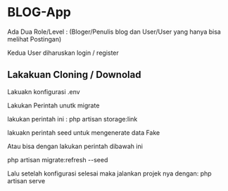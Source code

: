 <h1>BLOG-App</h1>
<p>Ada Dua Role/Level : (Bloger/Penulis blog dan User/User yang hanya bisa melihat Postingan)
</p>
<p>Kedua User diharuskan login / register</p>
<h2>Lakakuan Cloning / Downolad</h2>
<p>Lakuakn konfigurasi .env</p>
<p>Lakukan Perintah unutk migrate</p>
<p>lakukan perintah ini : php artisan storage:link</p>
<p>lakuakn perintah seed untuk mengenerate data Fake</p>
<p>Atau bisa dengan lakukan perintah dibawah ini</p>
<p>php artisan migrate:refresh --seed</p>
<p>Lalu setelah konfigurasi selesai maka jalankan projek nya dengan: php artisan serve</p>